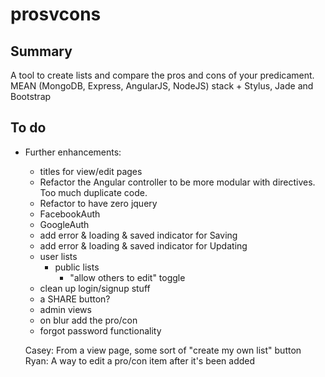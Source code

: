 prosvcons
=========

Summary
-------
A tool to create lists and compare the pros and cons of your predicament. MEAN (MongoDB, Express, AngularJS, NodeJS)
stack + Stylus, Jade and Bootstrap


To do
-----
- Further enhancements:
	- titles for view/edit pages
    - Refactor the Angular controller to be more modular with directives.  Too much duplicate code.
    - Refactor to have zero jquery
    - FacebookAuth
	- GoogleAuth
	- add error & loading & saved indicator for Saving
    - add error & loading & saved indicator for Updating
    - user lists
    	- public lists
    		- "allow others to edit" toggle
    - clean up login/signup stuff
    - a SHARE button?
    - admin views
    - on blur add the pro/con
    - forgot password functionality
    
    Casey:
    	From a view page, some sort of "create my own list" button
    Ryan:
    	A way to edit a pro/con item after it's been added